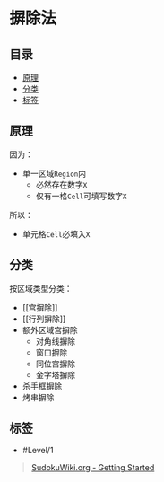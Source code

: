 # 摒除法
<!-- START doctoc generated TOC please keep comment here to allow auto update -->
<!-- DON'T EDIT THIS SECTION, INSTEAD RE-RUN doctoc TO UPDATE -->
## 目录

- [原理](#%E5%8E%9F%E7%90%86)
- [分类](#%E5%88%86%E7%B1%BB)
- [标签](#%E6%A0%87%E7%AD%BE)

<!-- END doctoc generated TOC please keep comment here to allow auto update -->

## 原理

因为：
- 单一区域`Region`内
	- 必然存在数字`X`
	- 仅有一格`Cell`可填写数字`X`

所以：
- 单元格`Cell`必填入`X`

## 分类

按区域类型分类：
- [[宫摒除]]
- [[行列摒除]]
- 额外区域宫摒除
	- 对角线摒除
	- 窗口摒除
	- 同位宫摒除
    - 金字塔摒除
- 杀手框摒除
- 烤串摒除

## 标签

- #Level/1

> [SudokuWiki.org - Getting Started](https://www.sudokuwiki.org/Getting_Started)
